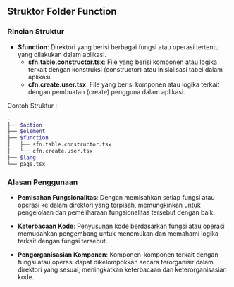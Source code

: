 ## Struktor Folder Function

### Rincian Struktur
- **$function**: Direktori yang berisi berbagai fungsi atau operasi tertentu yang dilakukan dalam aplikasi.
    - **sfn.table.constructor.tsx**: File yang berisi komponen atau logika terkait dengan konstruksi (constructor) atau inisialisasi tabel dalam aplikasi.
    - **cfn.create.user.tsx**: File yang berisi komponen atau logika terkait dengan pembuatan (create) pengguna dalam aplikasi.

Contoh Struktur :     
```sh
.
├── $action
├── $element
├── $function
│   ├── sfn.table.constructor.tsx
│   └── cfn.create.user.tsx
├── $lang
└── page.tsx
```

### Alasan Penggunaan
- **Pemisahan Fungsionalitas**: Dengan memisahkan setiap fungsi atau operasi ke dalam direktori yang terpisah, memungkinkan untuk pengelolaan dan pemeliharaan fungsionalitas tersebut dengan baik.

- **Keterbacaan Kode**: Penyusunan kode berdasarkan fungsi atau operasi memudahkan pengembang untuk menemukan dan memahami logika terkait dengan fungsi tersebut.

- **Pengorganisasian Komponen**: Komponen-komponen terkait dengan fungsi atau operasi dapat dikelompokkan secara terorganisir dalam direktori yang sesuai, meningkatkan keterbacaan dan keterorganisasian kode.

